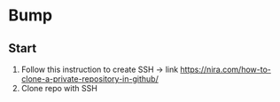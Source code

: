 # Bump

## Start
1. Follow this instruction to create SSH -> link https://nira.com/how-to-clone-a-private-repository-in-github/
2. Clone repo with SSH
